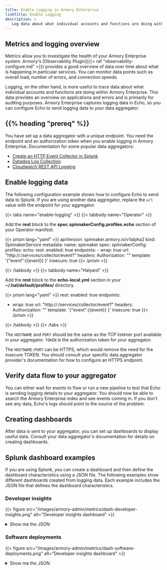 ```yaml
---
title: Enable Logging in Armory Enterprise
linkTitle: Enable Logging
description: >
   Log data about what individual accounts and functions are doing within Armory Enterprise. Push data to the your chosen aggregator. Includes how to configure Armory Enterprise to send data to Splunk and contains example dashboards.
---
```


## Metrics and logging overview

Metrics allow you to investigate the health of your Armory Enterprise system. Armory's [Observability Plugin]({{< ref "observability-configure.md" >}}) provides a good overview of data over time about what is happening in particular services. You can monitor data points such as overall load, number of errors, and connection speeds.

Logging, on the other hand, is more useful to trace data about what individual accounts and functions are doing within Armory Enterprise. This data provides an overview on applications and errors and is primarily for auditing purposes. Armory Enterprise captures logging data in Echo, so you can configure Echo to send logging data to your data aggregator.

## {{% heading "prereq" %}}

You have set up a data aggregator with a unique endpoint. You need the endpoint and an authorization token when you enable logging in Armory Enterprise. Documentation for some popular data aggregators:

* [Create an HTTP Event Collector in Splunk](https://docs.splunk.com/Documentation/Splunk/8.2.4/Data/UsetheHTTPEventCollector)
* [Datadog Log Collection](https://docs.datadoghq.com/logs/log_collection/?tab=tcp)
* [Cloudwatch REST API Logging](https://docs.aws.amazon.com/apigateway/latest/developerguide/set-up-logging.html)

## Enable logging data

The following configuration example shows how to configure Echo to send data to Splunk.  If you are using another data aggregator, replace the `url` value with the endpoint for your aggregator.

{{< tabs name="enable-logging" >}}
{{< tabbody name="Operator" >}}

Add the <b>rest</b> block to the <b>spec.spinnakerConfig.profiles.echo</b> section of your Operator manifest.

{{< prism lang="yaml" >}}
apiVersion: spinnaker.armory.io/v1alpha2
kind: SpinnakerService
metadata:
  name: spinnaker
spec:
  spinnakerConfig:
    profiles:
      echo:
        rest:
          enabled: true
          endpoints:
          - wrap: true
            url: "http://<HOSTNAME>:<PORT>/services/collector/event?"
            headers:
              Authorization: "<TOKEN>"
            template: '{"event":{{event}} }'
          insecure: true
{{< /prism  >}}

{{< /tabbody >}}
{{< tabbody name="Halyard" >}}

Add the <b>rest</b> block to the <b>echo-local.yml</b> section in your <b>~/.hal/default/profiles/</b> directory.

{{< prism lang="yaml" >}}
rest:
  enabled: true
  endpoints:
  - wrap: true
    url: "http://<HOSTNAME>:<PORT>/services/collector/event?"
    headers:
      Authorization: "<TOKEN>"
    template: '{"event":{{event}} }'
  insecure: true
{{< /prism  >}}

{{< /tabbody >}}
{{< /tabs >}}

The `HOSTNAME` and `PORT` should be the same as the TCP listener port available in your aggregator. `TOKEN` is the authorization token for your aggregator.

The `HOSTNAME:PORT` can be HTTPS, which would remove the need for the insecure TOKEN. You should consult your specific data aggregator provider's documentation for how to configure an HTTPS endpoint.

## Verify data flow to your aggregator

You can either wait for events to flow or run a new pipeline to test that Echo is sending logging details to your aggregator. You should now be able to search the Armory Enterprise index and see events coming in. If you don't see any data, Echo's logs should point to the source of the problem.

## Creating dashboards

After data is sent to your aggregator, you can set up dashboards to display useful data. Consult your data aggregator's documentation for details on creating dashboards.

## Splunk dashboard examples

If you are using Splunk, you can create a dashboard and then define the dashboard characteristics using a JSON file. The following examples show different dashboards created from logging data. Each example includes the JSON file that defines the dashboard characteristics.

### Developer insights

{{< figure src="/images/armory-admin/metrics/dash-developer-insights.png"  alt="Developer insights dashboard" >}}

<details><summary>Show me the JSON</summary>

{{< github repo="armory/logging-dashboards" file="json/armory-admin/metrics/developerInsights.json" lang="json" options="" >}}

</details>

### Software deployments

{{< figure src="/images/armory-admin/metrics/dash-software-deployments.png"  alt="Developer insights dashboard" >}}

<details><summary>Show me the JSON</summary>

{{< github repo="armory/logging-dashboards" file="json/armory-admin/metrics/softwareDeployments.json" lang="json" options="" >}}

</details>
